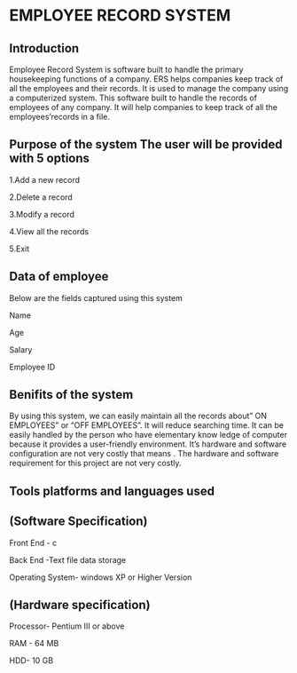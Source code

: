 # EMPLOYEE RECORD SYSTEM

## Introduction
 Employee Record System is software built to handle the primary housekeeping functions of a company. ERS helps companies keep track of all  the employees and their records. It is used to manage the company using a computerized system. This software built to handle the records of employees of any company. It will help companies to keep track of all the employees’records in a file.

## Purpose of the system                                                                                                                                               The user will be provided with 5 options

1.Add a new record 

2.Delete a record

3.Modify a record

4.View all the records

5.Exit

## Data of employee
Below are the fields captured using this system

Name

Age

Salary

Employee ID

## Benifits of the system

By using this system, we can easily maintain all the records about” ON EMPLOYEES” or “OFF EMPLOYEES”.
It will reduce searching time.
It can be easily handled by the person who have elementary know
ledge of computer because it provides a user-friendly environment.
It’s hardware and software configuration are not very costly that means .
The hardware and software requirement for this project are not very costly.

## Tools platforms and languages used

## (Software Specification)
Front End -   c 

Back End -Text file data storage 

Operating System- windows XP or Higher Version

## (Hardware specification)

Processor-  Pentium III or above
           
RAM - 64 MB

HDD- 10 GB
